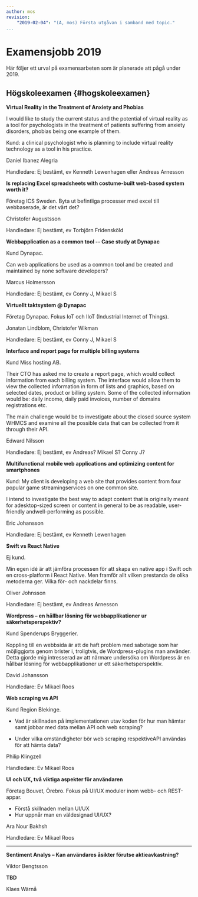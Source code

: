 ```yaml
---
author: mos
revision:
    "2019-02-04": "(A, mos) Första utgåvan i samband med topic."
...
```

Examensjobb 2019
====================================

Här följer ett urval på examensarbeten som är planerade att pågå under 2019.


<!--more-->

<!--
Handledare:

cjh 2
msv 2
torbjörn 1

klw x
aar x
efo x
mos x

-->


Högskoleexamen {#hogskoleexamen}
------------------------------------

**Virtual Reality in the Treatment of Anxiety and Phobias**

I would like to study the current status and the potential of virtual reality as a tool for psychologists in the treatment of patients suffering from anxiety disorders, phobias being one example of them. 

Kund: a clinical psychologist who is planning to include virtual reality technology as a tool in his practice.

Daniel Ibanez Alegria

Handledare: Ej bestämt, ev Kenneth Lewenhagen eller Andreas Arnesson



**Is replacing Excel spreadsheets with costume-built web-based system worth it?**

Företag ICS Sweden. Byta ut befintliga processer med excel till webbaserade, är det värt det?

Christofer Augustsson

Handledare: Ej bestämt, ev Torbjörn Fridensköld



**Webbapplication as a common tool -- Case study at Dynapac**

Kund Dynapac.

Can web applications be used as  a  common  tool  and  be  created  and  maintained  by  none  software  developers?

Marcus Holmersson

Handledare: Ej bestämt, ev Conny J, Mikael S



**Virtuellt taktsystem @ Dynapac**

Företag Dynapac. Fokus IoT och IIoT (Industrial Internet of Things).

Jonatan Lindblom, Christofer Wikman

Handledare: Ej bestämt, ev Conny J, Mikael S



**Interface and report page for multiple billing systems**

Kund Miss hosting AB.

Their CTO has asked me to create a report page, which would collect information from each billing system. The interface would allow them to view the collected information in form of lists and graphics, based on selected dates, product or billing system. Some of the collected information would be: daily income, daily paid invoices, number of domains registrations etc.

The main challenge would be to investigate about the closed source system WHMCS and examine all the possible data that can be collected from it through their API.

Edward Nilsson

Handledare: Ej bestämt, ev Andreas? Mikael S? Conny J?



**Multifunctional mobile web applications and optimizing content for smartphones**

Kund: My client is developing a web site that provides content from four popular game streamingservices on one common site.

I intend to investigate the best way to adapt content that is originally meant for adesktop-sized screen or content in general to be as readable, user-friendly andwell-performing as possible.

Eric Johansson

Handledare: Ej bestämt, ev Kenneth Lewenhagen



**Swift vs React Native**

Ej kund.

Min egen idé är att jämföra processen för att skapa en native app i Swift och en cross-platform i React Native. Men framför allt vilken prestanda de olika metoderna ger. Vilka för- och nackdelar finns.

Oliver Johnsson

Handledare: Ej bestämt, ev Andreas Arnesson



**Wordpress – en hållbar lösning för webbapplikationer ur säkerhetsperspektiv?**

Kund Spenderups Bryggerier.

Koppling till en webbsida är att de haft problem med sabotage som har möjliggjorts genom brister i, troligtvis, de Wordpress-plugins man använder. Detta gjorde mig intresserad av att närmare undersöka om Wordpress är en hållbar lösning för webbapplikationer ur ett säkerhetsperspektiv.

David Johansson

Handledare: Ev Mikael Roos



**Web scraping vs API**

Kund Region Blekinge.

* Vad  är  skillnaden  på  implementationen  utav  koden  för  hur  man  hämtar  samt jobbar med data mellan API och web scraping?

* Under  vilka  omständigheter  bör  web  scraping respektiveAPI  användas  för  att hämta data?

Philip Klingzell

Handledare: Ev Mikael Roos



**UI och UX, två viktiga aspekter för användaren**

Företag Bouvet, Örebro. Fokus på UI/UX moduler inom webb- och REST-appar.

* Förstå skillnaden mellan UI/UX
* Hur uppnår man en väldesignad UI/UX?

Ara Nour Bakhsh

Handledare: Ev Mikael Roos



---


**Sentiment Analys – Kan användares åsikter förutse aktieavkastning?**

Viktor Bengtsson



**TBD**

Klaes Wärnå
